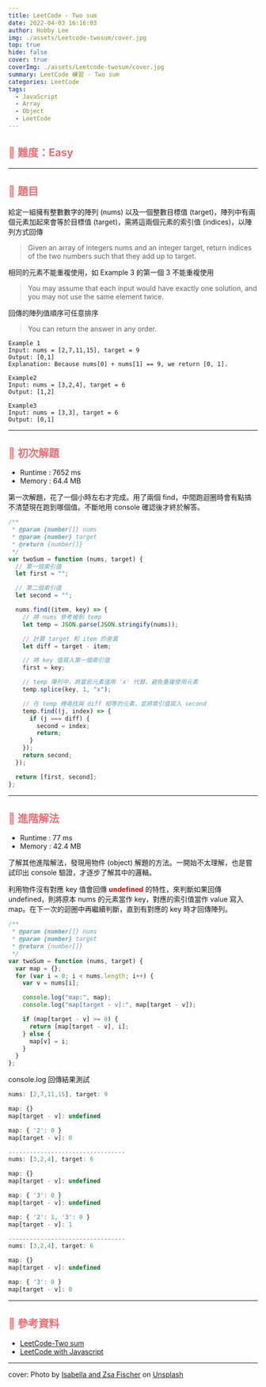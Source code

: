 ```yaml
---
title: LeetCode - Two sum
date: 2022-04-03 16:16:03
author: Hobby Lee
img: ./assets/Leetcode-twosum/cover.jpg
top: true
hide: false
cover: true
coverImg: ./assets/Leetcode-twosum/cover.jpg
summary: LeetCode 練習 - Two sum
categories: LeetCode
tags:
  - JavaScript
  - Array
  - Object
  - LeetCode
---
```


## <font color=#ee6e73> :herb: 難度：Easy </font>

---

## <font color=#ee6e73> :herb: 題目 </font>

給定一組擁有整數數字的陣列 (nums) 以及一個整數目標值 (target)，陣列中有兩個元素加起來會等於目標值 (target)，需將這兩個元素的索引值 (indices)，以陣列方式回傳

> Given an array of integers nums and an integer target, return indices of the two numbers such that they add up to target.

相同的元素不能重複使用，如 Example 3 的第一個 3 不能重複使用

> You may assume that each input would have exactly one solution, and you may not use the same element twice.

回傳的陣列值順序可任意排序

> You can return the answer in any order.

```
Example 1
Input: nums = [2,7,11,15], target = 9
Output: [0,1]
Explanation: Because nums[0] + nums[1] == 9, we return [0, 1].
```

```
Example2
Input: nums = [3,2,4], target = 6
Output: [1,2]
```

```
Example3
Input: nums = [3,3], target = 6
Output: [0,1]
```

---

## <font color=#ee6e73> :herb: 初次解題</font>

- Runtime : 7652 ms
- Memory : 64.4 MB

第一次解題，花了一個小時左右才完成。用了兩個 find，中間跑迴圈時會有點搞不清楚現在跑到哪個值。不斷地用 console 確認後才終於解答。

```javascript
/**
 * @param {number[]} nums
 * @param {number} target
 * @return {number[]}
 */
var twoSum = function (nums, target) {
  // 第一個索引值
  let first = "";

  // 第二個索引值
  let second = "";

  nums.find((item, key) => {
    // 將 nums 參考被到 temp
    let temp = JSON.parse(JSON.stringify(nums));

    // 計算 target 和 item 的差異
    let diff = target - item;

    // 將 key 值寫入第一個索引值
    first = key;

    // temp 陣列中，將當前元素值用 'x' 代替，避免重複使用元素
    temp.splice(key, 1, "x");

    // 在 temp 裡尋找與 diff 相等的元素，並將索引值寫入 second
    temp.find((j, index) => {
      if (j === diff) {
        second = index;
        return;
      }
    });
    return second;
  });

  return [first, second];
};
```

---

## <font color=#ee6e73> :herb: 進階解法</font>

- Runtime : 77 ms
- Memory : 42.4 MB

了解其他進階解法，發現用物件 (object) 解題的方法。一開始不太理解，也是嘗試印出 console 驗證，才逐步了解其中的邏輯。

利用物件沒有對應 key 值會回傳 <font color=#FF0000>**undefined**</font> 的特性，來判斷如果回傳 undefined，則將原本 nums 的元素當作 key，對應的索引值當作 value 寫入 map。在下一次的迴圈中再繼續判斷，直到有對應的 key 時才回傳陣列。

```javascript
/**
 * @param {number[]} nums
 * @param {number} target
 * @return {number[]}
 */
var twoSum = function (nums, target) {
  var map = {};
  for (var i = 0; i < nums.length; i++) {
    var v = nums[i];

    console.log("map:", map);
    console.log("map[target - v]:", map[target - v]);

    if (map[target - v] >= 0) {
      return [map[target - v], i];
    } else {
      map[v] = i;
    }
  }
};
```

console.log 回傳結果測試

```javascript
nums: [2,7,11,15], target: 9

map: {}
map[target - v]: undefined

map: { '2': 0 }
map[target - v]: 0

---------------------------------
nums: [3,2,4], target: 6

map: {}
map[target - v]: undefined

map: { '3': 0 }
map[target - v]: undefined

map: { '2': 1, '3': 0 }
map[target - v]: 1

---------------------------------
nums: [3,2,4], target: 6

map: {}
map[target - v]: undefined

map: { '3': 0 }
map[target - v]: 0

```

---

## <font color=#ee6e73> :herb: 參考資料</font>

- [LeetCode-Two sum](https://leetcode.com/problemset/all/)
- [LeetCode with Javascript](https://skyyen999.gitbooks.io/-leetcode-with-javascript/content/questions/1md.html)

---

cover: Photo by <a href="https://unsplash.com/@twinsfisch?utm_source=unsplash&utm_medium=referral&utm_content=creditCopyText">Isabella and Zsa Fischer</a> on <a href="https://unsplash.com/s/photos/simple?utm_source=unsplash&utm_medium=referral&utm_content=creditCopyText">Unsplash</a>

